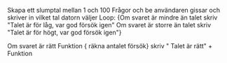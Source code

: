 Skapa ett slumptal mellan 1 och 100
Frågor och be användaren gissar och skriver in vilket tal datorn väljer
Loop:
{Om svaret är mindre än talet
   skriv "Talet är för låg, var god försök igen"
Om svaret är storre än talet
   skriv "Talet är för högt, var god försök igen"}

Om svaret är rätt
Funktion { räkna antalet försök}
   skriv " Talet är rätt" + Funktion
